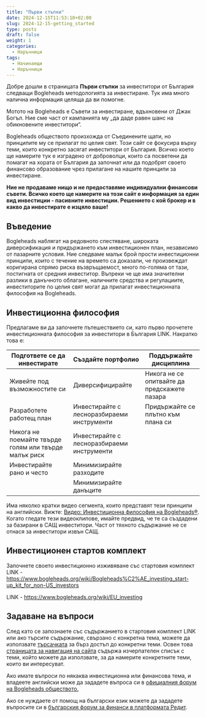 ```yaml
---
title: "Първи стъпки"
date: 2024-12-15T11:53:10+02:00
slug: 2024-12-15-getting_started
type: posts
draft: false
weight: 1
categories:
  - Наръчници
tags:
  - Начинаещи
  - Наръчници
---
```


Добре дошли в страницата **Първи стъпки** за инвеститори от България следващи Bogleheads методологията за инвестиране. Тук има много налична информация целяща да ви помогне.

Мотото на Bogleheads е Съвети за инвестиране, вдъхновени от Джак Богъл. Ние сме част от кампанията му „да даде равен шанс на обикновените инвеститори“.

Bogleheads обществото произхожда от Съединените щати, но принципите му се прилагат по целия свят. Този сайт се фокусира върху теми, които конкретно засягат инвеститори от България. Всичко което ще намерите тук е изградено от доброволци, които са посветени да помагат на хората от България да започнат или да подобрят своето финансово образование чрез прилагане на нашите принципи за инвестиране.

**Ние не продаваме нищо и не предоставяме индивидуални финансови съвети. Всичко което ще намерите на този сайт е информация за един вид инвестиции - пасивните инвестиции. Решението с кой брокер и в какво да инвестирате е изцяло ваше!**

## Въведение
Bogleheads наблягат на редовното спестяване, широката диверсификация и придържането към инвестиционен план, независимо от пазарните условия. Ние следваме малък брой прости инвестиционни принципи, които с течение на времето са доказали, че произвеждат коригирана спрямо риска възвръщаемост, много по-голяма от тази, постигната от средния инвеститор. Въпреки че ще има значителни разлики в данъчното облагане, наличните средства и регулациите, инвеститорите по целия свят могат да прилагат инвестиционната философия на Bogleheads.

## Инвестиционна философия
Предлагаме ви да започнете пътешествието си, като първо прочетете инвестиционната философия за инвеститори в България LINK. Накратко това е:

| Подгответе се да инвестирате | Създайте портфолио | Поддържайте дисциплина |
|--|--|--|
| Живейте под възможностите си | Диверсифицирайте | Никога не се опитвайте да предскажете пазара |
| Разработете работещ план | Инвестирайте с лесноразбираеми инструменти | Придържайте се плътно към плана си |
| Никога не поемайте твърде голям или твърде малък риск | Инвестирайте с лесноразбираеми инструменти |  |
| Инвестирайте рано и често | Минимизирайте разходите |  |
|  | Минимизирайте данъците |  |

Има няколко кратки видео сегмента, които представят тези принципи на английски. Вижте: [Видео: Инвестиционна философия на Bogleheads®](https://www.bogleheads.org/wiki/Video:Bogleheads%C2%AE_investment_philosophy). Когато гледате тези видеоклипове, имайте предвид, че те са създадени за базирани в САЩ инвеститори. Част от тяхното съдържание не се отнася за инвеститори извън САЩ.

## Инвестиционен стартов комплект
Започнете своето инвестиционно изживяване със стартовия комплект LINK - https://www.bogleheads.org/wiki/Bogleheads%C2%AE_investing_start-up_kit_for_non-US_investors

LINK - https://www.bogleheads.org/wiki/EU_investing

## Задаване на въпроси
След като се запознаете със съдържанието в стартовия комплект LINK или ако търсите съдържание, свързано с конкретна тема, можете да използвате [търсачката](https://bogleheads-bg.org/search/) за бърз достъп до конкретни теми. Освен това [страницата за навигация на сайта](https://bogleheads-bg.org/archives/) съдържа изчерпателен списък с теми, който можете да използвате, за да намерите конкретните теми, които ви интересуват.

Ако имате въпроси по някаква инвестиционна или финансова тема, и владеете английски може да зададете въпроса си в [официалния форум на Bogleheads обществото.](https://www.bogleheads.org/forum/viewforum.php?f=22)

Ако се нуждаете от помощ на български език можете да зададете въпросите си в [българския форум за финанси в платформата Редит](https://www.reddit.com/r/financebg/).


